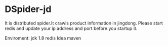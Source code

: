# DSpider-jd
It is distributed spider.It crawls product information in jingdong.
Please start redis and update your ip address and port before you startup it.

Enviroment:
jdk 1.8
redis
Idea 
maven

